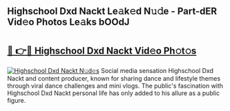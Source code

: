 ## Highschool Dxd Nackt Le𝚊k𝚎d N𝚞𝚍e - Part-dER Vid𝚎o Photos Le𝚊ks bOOdJ

# <h2><a href="http://fbaiwi9.evod.top/?m=Highschool+Dxd+Nackt">🔗 👉🔴 Highschool Dxd Nackt Vid𝚎o Ph𝚘t𝚘s</a></h2>

[![Highschool Dxd Nackt N𝚞d𝚎s](https://i.imgur.com/8V9OHl7.gif)](http://fbaiwi9.evod.top/?m=Highschool+Dxd+Nackt)
Social media sensation Highschool Dxd Nackt and content producer, known for sharing dance and lifestyle themes through viral dance challenges and mini vlogs. The public's fascination with Highschool Dxd Nackt personal life has only added to his allure as a public figure. 
